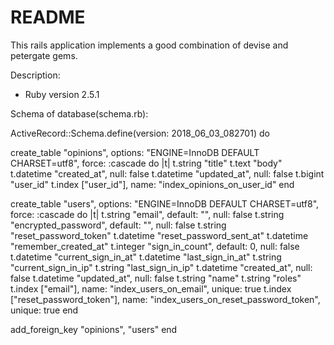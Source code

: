 # README

This rails application implements a good combination of devise and petergate gems.

Description:

* Ruby version 2.5.1

Schema of database(schema.rb):

ActiveRecord::Schema.define(version: 2018_06_03_082701) do

  create_table "opinions", options: "ENGINE=InnoDB DEFAULT CHARSET=utf8", force: :cascade do |t|
    t.string "title"
    t.text "body"
    t.datetime "created_at", null: false
    t.datetime "updated_at", null: false
    t.bigint "user_id"
    t.index ["user_id"], name: "index_opinions_on_user_id"
  end

  create_table "users", options: "ENGINE=InnoDB DEFAULT CHARSET=utf8", force: :cascade do |t|
    t.string "email", default: "", null: false
    t.string "encrypted_password", default: "", null: false
    t.string "reset_password_token"
    t.datetime "reset_password_sent_at"
    t.datetime "remember_created_at"
    t.integer "sign_in_count", default: 0, null: false
    t.datetime "current_sign_in_at"
    t.datetime "last_sign_in_at"
    t.string "current_sign_in_ip"
    t.string "last_sign_in_ip"
    t.datetime "created_at", null: false
    t.datetime "updated_at", null: false
    t.string "name"
    t.string "roles"
    t.index ["email"], name: "index_users_on_email", unique: true
    t.index ["reset_password_token"], name: "index_users_on_reset_password_token", unique: true
  end

  add_foreign_key "opinions", "users"
end



